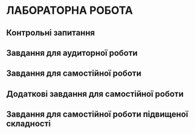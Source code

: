 ЛАБОРАТОРНА РОБОТА 
=============
Контрольні запитання
------------------



Завдання для аудиторної роботи
--------------



Завдання для самостійної роботи
------------------





Додаткові завдання для самостійної роботи
--------------------





Завдання для самостійної роботи підвищеної складності
------------------






